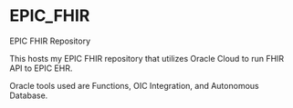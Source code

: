 # EPIC_FHIR
EPIC FHIR Repository

This hosts my EPIC FHIR repository that utilizes Oracle Cloud to run FHIR API to EPIC EHR.

Oracle tools used are Functions, OIC Integration, and Autonomous Database.
